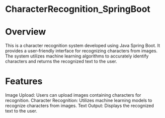 # CharacterRecognition_SpringBoot

# Overview
This is a character recognition system developed using Java Spring Boot. It provides a user-friendly interface for recognizing characters from images. The system utilizes machine learning algorithms to accurately identify characters and returns the recognized text to the user.

# Features
Image Upload: Users can upload images containing characters for recognition.
Character Recognition: Utilizes machine learning models to recognize characters from images.
Text Output: Displays the recognized text to the user.
